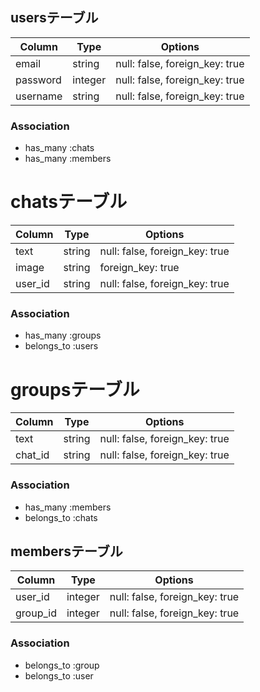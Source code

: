 ## usersテーブル

|Column|Type|Options|
|------|----|-------|
|email|string|null: false, foreign_key: true|add_column :users, :email, :string|add_index :users, :email, unique: true
|password|integer|null: false, foreign_key: true|
|username|string|null: false, foreign_key: true|
    
### Association
- has_many :chats
- has_many :members

# chatsテーブル

|Column|Type|Options|
|------|----|-------|
|text|string|null: false, foreign_key: true|
|image|string|foreign_key: true|
|user_id|string|null: false, foreign_key: true|
    
### Association
- has_many :groups
- belongs_to :users

# groupsテーブル

|Column|Type|Options|
|------|----|-------|
|text|string|null: false, foreign_key: true|
|chat_id|string|null: false, foreign_key: true|
    
### Association
- has_many :members
- belongs_to :chats

## membersテーブル

|Column|Type|Options|
|------|----|-------|
|user_id|integer|null: false, foreign_key: true|
|group_id|integer|null: false, foreign_key: true|

### Association
- belongs_to :group
- belongs_to :user
